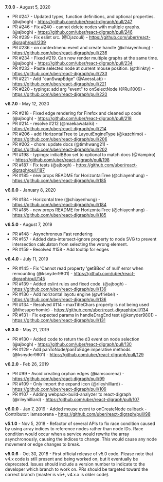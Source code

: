 **7.0.0** - August 5, 2020
- PR #247 - Updated types, function definitions, and optional properties. (@ajbogh) - https://github.com/uber/react-digraph/pull/247
- PR #246 - Fix #240 - cannot delete nodes with multiple graphs. (@ajbogh) - https://github.com/uber/react-digraph/pull/246
- PR #239 - Fix eslint src. (@Djazouli) - https://github.com/uber/react-digraph/pull/239
- PR #236 - on contextmenu event and create handle (@chiayenhung) - https://github.com/uber/react-digraph/pull/236
- PR #234 - Fixed #219. Can now render multiple graphs at the same time. (@ajbogh) - https://github.com/uber/react-digraph/pull/234
- PR #233 - Paste selected node at current mouse position. (@thinkty) - https://github.com/uber/react-digraph/pull/233
- PR #221 - Add "canSwapEdge" (@AxessLab) - https://github.com/uber/react-digraph/pull/221
- PR #220 - typings: add arg "event" to onSelectNode (@Rui1009) - https://github.com/uber/react-digraph/pull/220


**v6.7.0** - May 12, 2020
- PR #218 - Fixed edge rendering for Firefox and cleaned up code (@ajbogh) - https://github.com/uber/react-digraph/pull/218
- PR #214 - resolve #212 (@maekawataiki) - https://github.com/uber/react-digraph/pull/214
- PR #206 - add HorizontalTree to LayoutEngineType (@kazchimo) - https://github.com/uber/react-digraph/pull/206
- PR #202 - chore: update docs (@timhwang21) - https://github.com/uber/react-digraph/pull/202
- PR #198 - typings: initialBBox set to optional to match docs (@Vampiro) - https://github.com/uber/react-digraph/pull/198
- PR #187 - Fix tests (@ajbogh) - https://github.com/uber/react-digraph/pull/187
- PR #185 - new props README for HorizontalTree (@chiayenhung) - https://github.com/uber/react-digraph/pull/185


**v6.6.0** - January 8, 2020
- PR #184 - Horizontal tree (@chiayenhung) - https://github.com/uber/react-digraph/pull/184
- PR #185 - new props README for HorizontalTree (@chiayenhung) - https://github.com/uber/react-digraph/pull/185

**v6.5.0** - August 7, 2019
- PR #148 - Asynchronous Fast rendering
- PR #157 - Added data-intersect-ignore property to node SVG to prevent intersection calculaton from selecting the wrong element.
- PR #159 - Resolved #158 - Add tooltip for edges

**v6.4.0** - July 11, 2019
- PR #145 - Fix 'Cannot read property 'getBBox' of null' error when remounting  (@ksnyder9801) - https://github.com/uber/react-digraph/pull/145
- PR #139 - Added eslint rules and fixed code. (@ajbogh) - https://github.com/uber/react-digraph/pull/139
- PR #136 - Add horizontal layotu engine (@wfriebel) - https://github.com/uber/react-digraph/pull/136
- PR #134 - Resolved #114 - maxTitleChars property is not being used (@thesuperhomie) - https://github.com/uber/react-digraph/pull/134
- PR #131 - Fix expected params in handleDragEnd test (@ksnyder9801) - https://github.com/uber/react-digraph/pull/131


**v6.3.0** - May 21, 2019
- PR #130 - Added code to return the d3 event on node selection (@ajbogh) - https://github.com/uber/react-digraph/pull/130
- PR #129 - Add panToNode/panToEdge imperative methods (@ksnyder9801) - https://github.com/uber/react-digraph/pull/129

**v6.2.0** - Feb 26, 2019
- PR #99 - Avoid creating orphan edges (@iamsoorena) - https://github.com/uber/react-digraph/pull/99
- PR #109 - Only import the expand icon (@rileyhilliard) - https://github.com/uber/react-digraph/pull/109
- PR #107 - Adding webpack-build-analyzer to react-digraph (@rileyhilliard) - https://github.com/uber/react-digraph/pull/107

**v6.0.0** - Jan 7, 2019 - Added mouse event to onCreateNode callback - Contributor: iamsoorena - https://github.com/uber/react-digraph/pull/98

**v5.1.0** - Nov 5, 2018 - Refactor of several APIs to fix race condition caused by using array indices to reference nodes rather than node IDs. Race condition would occur when a service would rewrite the array asynchronously, causing the indices to change. This would cause any node movement or edge changes to break.

**v5.0.6** - Oct 30, 2018 - First official release of v5.0 code. Please note that v4.x code is still present and being worked on, but it eventually be deprecated. Issues should include a version number to indicate to the developer which branch to work on. PRs should be targeted toward the correct branch (master is v5+, v4.x.x is older code).
